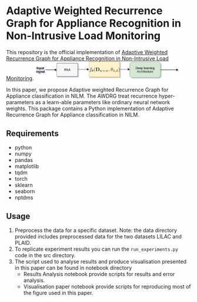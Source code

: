 # Adaptive Weighted Recurrence Graph for Appliance Recognition in Non-Intrusive Load Monitoring
This repository is the official implementation of [Adaptive Weighted Recurrence Graph for Appliance Recognition in Non-Intrusive Load Monitoring](). 
<img src="Adaptive-RP.png" width="80%" height="50%">

In this paper, we propose Adaptive weighted Recurrence Graph for Appliance classification in NILM. The AWDRG  treat  recurrence hyper-parameters  as a learn-able parameters like ordinary neural network weights.
This package contains a Python implementation of Adaptive Recurrence Graph for Appliance classification in NILM. 

## Requirements
- python
- numpy
- pandas
- matplotlib
- tqdm
- torch
- sklearn
- seaborn
- nptdms 





## Usage

1. Preprocess the data for a specific dataset. Note: the data directory provided includes preprocessed data for the two datasets LILAC and PLAID.
2. To replicate experiment results you can run the `run_experiments.py` code in the src directory. 
3. The script used to analyse results and produce visualisation presented in this paper can be found in notebook directory
    - Results Analysis notebook provide scripts for results and error analysis.
    - Visualisation paper notebook provide scripts for reproducing most of the figure used in this paper.



